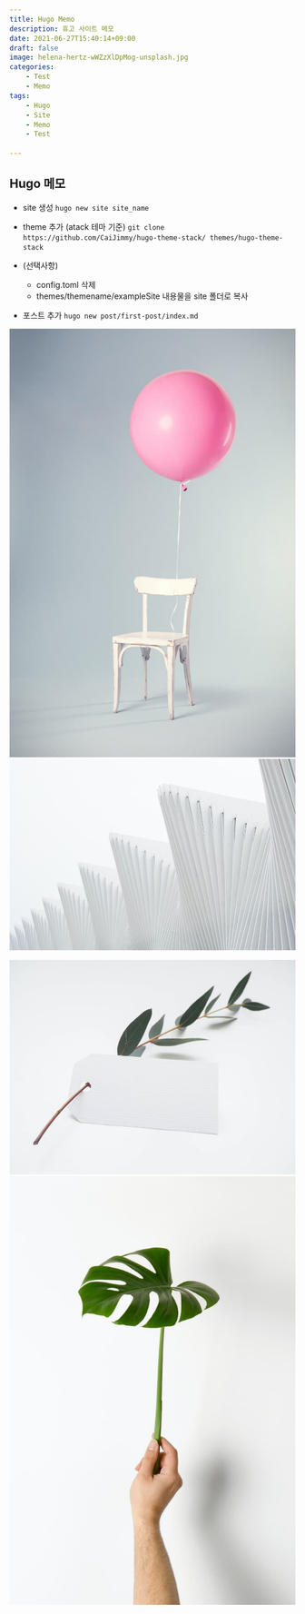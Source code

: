 ```yaml
---
title: Hugo Memo
description: 휴고 사이트 메모
date: 2021-06-27T15:40:14+09:00
draft: false
image: helena-hertz-wWZzXlDpMog-unsplash.jpg
categories:
    - Test
    - Memo
tags: 
    - Hugo
    - Site
    - Memo
    - Test

---
```


## Hugo 메모

- site 생성
    `hugo new site site_name`

- theme 추가 (atack 테마 기준)
    `git clone https://github.com/CaiJimmy/hugo-theme-stack/ themes/hugo-theme-stack`

- (선택사항)
  - config.toml 삭제
  - themes/themename/exampleSite 내용물을 site 폴더로 복사

- 포스트 추가
    `hugo new post/first-post/index.md`

![Photo by Florian Klauer on Unsplash](florian-klauer-nptLmg6jqDo-unsplash.jpg)  ![Photo by Luca Bravo on Unsplash](luca-bravo-alS7ewQ41M8-unsplash.jpg)

![Photo by Helena Hertz on Unsplash](helena-hertz-wWZzXlDpMog-unsplash.jpg)  ![Photo by Hudai Gayiran on Unsplash](hudai-gayiran-3Od_VKcDEAA-unsplash.jpg)
